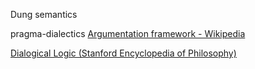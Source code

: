 Dung semantics

pragma-dialectics
[Argumentation framework - Wikipedia](https://en.wikipedia.org/wiki/Argumentation_framework)


[Dialogical Logic (Stanford Encyclopedia of Philosophy)](https://plato.stanford.edu/entries/logic-dialogical/)

